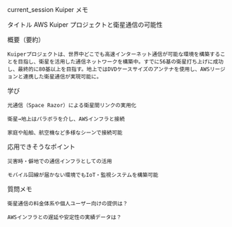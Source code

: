 current_session Kuiper メモ

タイトル
    AWS Kuiper プロジェクトと衛星通信の可能性

概要（要約）

    Kuiperプロジェクトは、世界中どこでも高速インターネット通信が可能な環境を構築することを目指し、衛星を活用した通信ネットワークを構築中。すでに56基の衛星打ち上げに成功し、最終的に80基以上を目指す。地上ではDVDケースサイズのアンテナを使用し、AWSリージョンと連携した衛星通信が実現可能に。

学び

    光通信（Space Razor）による衛星間リンクの実用化

    衛星→地上はパラボラを介し、AWSインフラと接続

    家庭や船舶、航空機など多様なシーンで接続可能

応用できそうなポイント

    災害時・僻地での通信インフラとしての活用

    モバイル回線が届かない環境でもIoT・監視システムを構築可能

質問メモ

    衛星通信の料金体系や個人ユーザー向けの提供は？

    AWSインフラとの遅延や安定性の実績データは？

